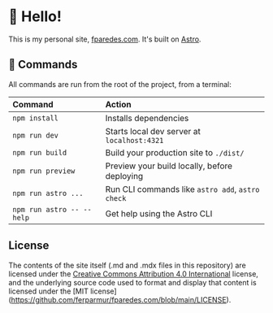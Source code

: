 # 👋 Hello!
This is my personal site, [fparedes.com](https://www.fparedes.com). It's built on [Astro](https://astro.build/).

## 🧞 Commands
All commands are run from the root of the project, from a terminal:

| Command                   | Action                                           |
| :------------------------ | :----------------------------------------------- |
| `npm install`             | Installs dependencies                            |
| `npm run dev`             | Starts local dev server at `localhost:4321`      |
| `npm run build`           | Build your production site to `./dist/`          |
| `npm run preview`         | Preview your build locally, before deploying     |
| `npm run astro ...`       | Run CLI commands like `astro add`, `astro check` |
| `npm run astro -- --help` | Get help using the Astro CLI                     |

## License
The contents of the site itself (.md and .mdx files in this repository) are licensed under the [Creative Commons
Attribution 4.0 International](https://creativecommons.org/licenses/by/4.0/) license, and
the underlying source code used to format and display that content is licensed under the [MIT license]
(https://github.com/ferparmur/fparedes.com/blob/main/LICENSE).
